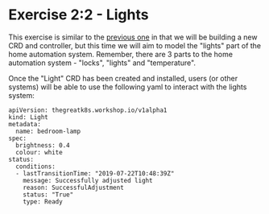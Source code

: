 # Exercise 2:2 - Lights

This exercise is similar to the [previous one](/part2/exercises/1-locks) in that we will be building a new CRD and controller, but this time we will aim to model the "lights" part of the home automation system. Remember, there are 3 parts to the home automation system - "locks", "lights" and "temperature".

Once the "Light" CRD has been created and installed, users (or other systems) will be able to use the following yaml to interact with the lights system:

```
apiVersion: thegreatk8s.workshop.io/v1alpha1
kind: Light
metadata:
  name: bedroom-lamp
spec:
  brightness: 0.4
  colour: white
status:
  conditions:
  - lastTransitionTime: "2019-07-22T10:48:39Z"
    message: Successfully adjusted light
    reason: SuccessfulAdjustment
    status: "True"
    type: Ready
```
